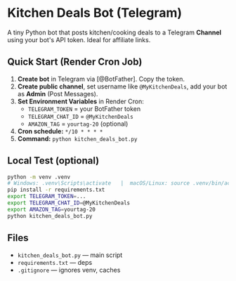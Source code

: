 
# Kitchen Deals Bot (Telegram)

A tiny Python bot that posts kitchen/cooking deals to a Telegram **Channel** using your bot's API token. Ideal for affiliate links.

## Quick Start (Render Cron Job)

1. **Create bot** in Telegram via [@BotFather]. Copy the token.
2. **Create public channel**, set username like `@MyKitchenDeals`, add your bot as **Admin** (Post Messages).
3. **Set Environment Variables** in Render Cron:
   - `TELEGRAM_TOKEN` = your BotFather token
   - `TELEGRAM_CHAT_ID` = `@MyKitchenDeals`
   - `AMAZON_TAG` = `yourtag-20` (optional)
4. **Cron schedule:** `*/10 * * * *`
5. **Command:** `python kitchen_deals_bot.py`

## Local Test (optional)

```bash
python -m venv .venv
# Windows: .venv\Scripts\activate   |  macOS/Linux: source .venv/bin/activate
pip install -r requirements.txt
export TELEGRAM_TOKEN=...
export TELEGRAM_CHAT_ID=@MyKitchenDeals
export AMAZON_TAG=yourtag-20
python kitchen_deals_bot.py
```

## Files

- `kitchen_deals_bot.py` — main script
- `requirements.txt` — deps
- `.gitignore` — ignores venv, caches

